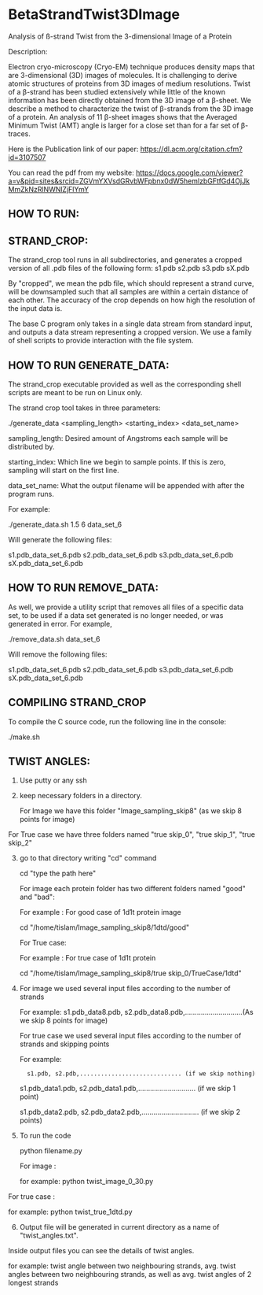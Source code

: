 # BetaStrandTwist3DImage
Analysis of ß-strand Twist from the 3-dimensional Image of a Protein

Description: 

Electron cryo-microscopy (Cryo-EM) technique produces density maps that are 3-dimensional (3D) images of molecules. It is challenging to derive atomic structures of proteins from 3D images of medium resolutions. Twist of a β-strand has been studied extensively while little of the known information has been directly obtained from the 3D image of a β-sheet. We describe a method to characterize the twist of β-strands from the 3D image of a protein. An analysis of 11 β-sheet images shows that the Averaged Minimum Twist (AMT) angle is larger for a close set than for a far set of β-traces.

Here is the Publication link of our paper: https://dl.acm.org/citation.cfm?id=3107507

You can read the pdf from my website: https://docs.google.com/viewer?a=v&pid=sites&srcid=ZGVmYXVsdGRvbWFpbnx0dW5hemlzbGFtfGd4OjJkMmZkNzRlNWNlZjFlYmY


HOW TO RUN:
--------------------------------------------------------------------------------

STRAND_CROP:
--------------------------------------------------------------------------------
The strand_crop tool runs in all subdirectories, and generates a cropped version
of all .pdb files of the following form:
s1.pdb
s2.pdb
s3.pdb
sX.pdb

By "cropped", we mean the pdb file, which should represent a strand curve,
will be downsampled such that all samples are within a certain distance of each
other. The accuracy of the crop depends on how high the resolution of the input
data is.

The base C program only takes in a single data stream from standard input, and 
outputs a data stream representing a cropped version. We use a family of shell 
scripts to provide interaction with the file system.


HOW TO RUN GENERATE_DATA:
--------------------------------------------------------------------------------
The strand_crop executable provided as well as the corresponding shell scripts
are meant to be run on Linux only.

The strand crop tool takes in three parameters:

./generate_data <sampling_length> <starting_index> <data_set_name>


sampling_length: Desired amount of Angstroms each sample will be distributed by.

starting_index:  Which line we begin to sample points.  If this is zero, 
				     sampling will start on the first line.

data_set_name:   What the output filename will be appended with after the 
                     program runs.

For example:

./generate_data.sh 1.5 6 data_set_6

Will generate the following files:

s1.pdb_data_set_6.pdb
s2.pdb_data_set_6.pdb
s3.pdb_data_set_6.pdb
sX.pdb_data_set_6.pdb

HOW TO RUN REMOVE_DATA:
--------------------------------------------------------------------------------
As well, we provide a utility script that removes all files of a specific data
set, to be used if a data set generated is no longer needed, or was generated in
error.  For example,

./remove_data.sh data_set_6

Will remove the following files:

s1.pdb_data_set_6.pdb
s2.pdb_data_set_6.pdb
s3.pdb_data_set_6.pdb
sX.pdb_data_set_6.pdb

COMPILING STRAND_CROP
--------------------------------------------------------------------------------
To compile the C source code, run the following line in the console:

./make.sh


TWIST ANGLES:
--------------------------------------------------------------------------------
1) Use putty or any ssh 

2) keep necessary folders in a directory.

	For Image we have this folder "Image_sampling_skip8" (as we skip 8 points for image)
	
  For True case we have three folders named "true skip_0", "true skip_1", "true skip_2"

3) go to that directory writing "cd" command
   
    cd "type the path  here"
	
   For image each protein folder has two different folders named "good" and "bad":
   
   For example : For good case of 1d1t protein image
   
   cd "/home/tislam/Image_sampling_skip8/1dtd/good"
	
   
   For True case: 
  
   For example : For true case of 1d1t protein 
   
   cd "/home/tislam/Image_sampling_skip8/true skip_0/TrueCase/1dtd"

4) For image we used several input files according to the number of strands 

	For example: s1.pdb_data8.pdb, s2.pdb_data8.pdb,.............................(As we skip 8 points for image)
	
   For true case we used several input files according to the number of strands and skipping points 

	For example: 
  
         s1.pdb, s2.pdb,............................. (if we skip nothing)
	 
	 s1.pdb_data1.pdb, s2.pdb_data1.pdb,............................. (if we skip 1 point)
	 
	 s1.pdb_data2.pdb, s2.pdb_data2.pdb,............................. (if we skip 2 points)
   
5) To run the code 

	python filename.py
	
	For image :
	 
   for example: python twist_image_0_30.py 
	
  For true case :
	 
   for example: python twist_true_1dtd.py 

6) Output file will be generated in current directory as a name of "twist_angles.txt".

  Inside output files you can see the details of twist angles.
	
  for example: twist angle between two neighbouring strands, avg. twist angles between two neighbouring strands,
	as well as avg. twist angles of 2 longest strands
